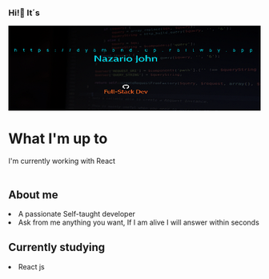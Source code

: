 ### Hi!👋 It´s

<div align="center">
<a href="https://dyamond.up.railway.app"> <img align="center" alt="" width="700px" height="170px" src="baner.jpg.png" /></a>
</div>
<h1> What I'm up to</h1>
<span>  I'm currently working with React</span>
<br/>
<br/>
<h2>About me</h2>
<li>A passionate Self-taught developer</li>
<li>Ask from me anything you want, If I am alive I will answer within seconds</li>
<h2>Currently studying</h2>
<li>React js</li>

